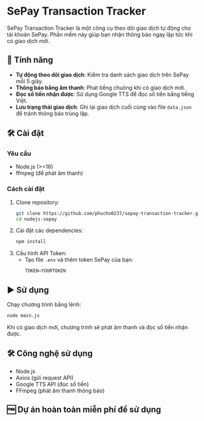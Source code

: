 # SePay Transaction Tracker

SePay Transaction Tracker là một công cụ theo dõi giao dịch tự động cho tài khoản SePay. Phần mềm này giúp bạn nhận thông báo ngay lập tức khi có giao dịch mới.

## 🚀 Tính năng

-  **Tự động theo dõi giao dịch**: Kiểm tra danh sách giao dịch trên SePay mỗi 5 giây.
-  **Thông báo bằng âm thanh**: Phát tiếng chuông khi có giao dịch mới.
-  **Đọc số tiền nhận được**: Sử dụng Google TTS để đọc số tiền bằng tiếng Việt.
-  **Lưu trạng thái giao dịch**: Ghi lại giao dịch cuối cùng vào file `data.json` để tránh thông báo trùng lặp.

## 🛠 Cài đặt

### Yêu cầu

-  Node.js (>=16)
-  ffmpeg (để phát âm thanh)

### Cách cài đặt

1. Clone repository:
   ```sh
   git clone https://github.com/phucho0237/sepay-transaction-tracker.git
   cd nodejs-sepay
   ```
2. Cài đặt các dependencies:
   ```sh
   npm install
   ```
3. Cấu hình API Token:
   -  Tạo file `.env` và thêm token SePay của bạn:
      ```js
      TOKEN=YOURTOKEN
      ```

## ▶️ Sử dụng

Chạy chương trình bằng lệnh:

```sh
node main.js
```

Khi có giao dịch mới, chương trình sẽ phát âm thanh và đọc số tiền nhận được.

## 🛠 Công nghệ sử dụng

-  Node.js
-  Axios (gửi request API)
-  Google TTS API (đọc số tiền)
-  FFmpeg (phát âm thanh thông báo)

## 🆓 Dự án hoàn toàn miễn phí để sử dụng
